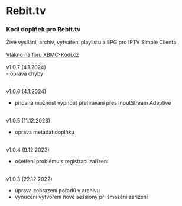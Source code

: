 <h1>Rebit.tv</h1>
<p>
<h3>Kodi doplňek pro Rebit.tv</h3>
<p>
Živé vysílání, archiv, vytváření playlistu a EPG pro IPTV Simple Clienta<br><br>
<a href="https://www.xbmc-kodi.cz/prispevek-rebit-tv--6723">Vlákno na fóru XBMC-Kodi.cz</a><br><br>
v1.0.7 (4.1.2024)<br>
- oprava chyby<br><br>

v1.0.6 (4.1.2024)<br>
- přidaná možnost vypnout přehrávání přes InputStream Adaptive<br><br>

v1.0.5 (11.12.2023)<br>
- oprava metadat doplňku<br><br>

v1.0.4 (9.12.2023)<br>
- ošetření problému s registrací zařízení<br><br>

v1.0.3 (22.12.2022)<br>
- úprava zobrazení pořadů v archivu<br>
- vynucení vytvoření nové sessiony při smazání zařízení<br><br>
</p>
